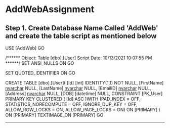 # AddWebAssignment

Step 1. Create Database Name Called 'AddWeb' and create the table script as mentioned below
------------------------------------------------------------------------------------------------------
USE [AddWeb]
GO

/****** Object:  Table [dbo].[User]    Script Date: 10/13/2021 10:07:55 PM ******/
SET ANSI_NULLS ON
GO

SET QUOTED_IDENTIFIER ON
GO

CREATE TABLE [dbo].[User](
	[Id] [int] IDENTITY(1,1) NOT NULL,
	[FirstName] [nvarchar](max) NULL,
	[LastName] [nvarchar](max) NULL,
	[EmailID] [nvarchar](max) NULL,
	[Address] [nvarchar](max) NULL,
	[DOB] [datetime] NULL,
 CONSTRAINT [PK_User] PRIMARY KEY CLUSTERED 
(
	[Id] ASC
)WITH (PAD_INDEX = OFF, STATISTICS_NORECOMPUTE = OFF, IGNORE_DUP_KEY = OFF, ALLOW_ROW_LOCKS = ON, ALLOW_PAGE_LOCKS = ON) ON [PRIMARY]
) ON [PRIMARY] TEXTIMAGE_ON [PRIMARY]
GO

------------------------------------------------------------------------------------------------------
